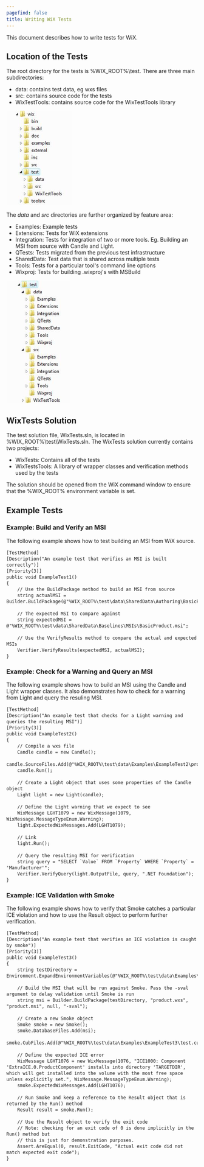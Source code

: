 ```yaml
---
pagefind: false
title: Writing WiX Tests
---
```


This document describes how to write tests for WiX.

## Location of the Tests

The root directory for the tests is %WIX_ROOT%\test. There are three main subdirectories:

* data: contains test data, eg wxs files
* src: contains source code for the tests
* WixTestTools: contains source code for the WixTestTools library

![Test Directory Tree](../../content/tests_writingtests_directorytree1.jpg)

The *data* and *src* directories are further organized by feature area:

* Examples: Example tests
* Extensions: Tests for WiX extensions
* Integration: Tests for integration of two or more tools. Eg. Building an MSI from source with Candle and Light.
* QTests: Tests migrated from the previous test infrastructure
* SharedData: Test data that is shared across multiple tests
* Tools: Tests for a particular tool&apos;s command line options
* Wixproj: Tests for building .wixproj&apos;s with MSBuild

![Test Directory Tree](../../content/tests_writingtests_directorytree2.jpg)

## WixTests Solution

The test solution file, WixTests.sln, is located in %WIX_ROOT%\test\WixTests.sln. The WixTests solution currently contains two projects:

* WixTests: Contains all of the tests
* WixTestsTools: A library of wrapper classes and verification methods used by the tests

The solution should be opened from the WiX command window to ensure that the %WIX_ROOT% environment variable is set.

## Example Tests

### Example: Build and Verify an MSI

The following example shows how to test building an MSI from WiX source.

    [TestMethod]
    [Description("An example test that verifies an MSI is built correctly")]
    [Priority(3)]
    public void ExampleTest1()
    {
        // Use the BuildPackage method to build an MSI from source
        string actualMSI = Builder.BuildPackage(@"%WIX_ROOT%\test\data\SharedData\Authoring\BasicProduct.wxs");
        
        // The expected MSI to compare against
        string expectedMSI = @"%WIX_ROOT%\test\data\SharedData\Baselines\MSIs\BasicProduct.msi";
        
        // Use the VerifyResults method to compare the actual and expected MSIs
        Verifier.VerifyResults(expectedMSI, actualMSI);
    }

### Example: Check for a Warning and Query an MSI

The following example shows how to build an MSI using the Candle and Light wrapper classes. It also demonstrates how to check for a warning from Light and query the resuling MSI.

    [TestMethod]
    [Description("An example test that checks for a Light warning and queries the resulting MSI")]
    [Priority(3)]
    public void ExampleTest2()
    {
        // Compile a wxs file
        Candle candle = new Candle();
        candle.SourceFiles.Add(@"%WIX_ROOT%\test\data\Examples\ExampleTest2\product.wxs");
        candle.Run();
        
        // Create a Light object that uses some properties of the Candle object
        Light light = new Light(candle);
        
        // Define the Light warning that we expect to see
        WixMessage LGHT1079 = new WixMessage(1079, WixMessage.MessageTypeEnum.Warning);
        light.ExpectedWixMessages.Add(LGHT1079);
        
        // Link
        light.Run();
        
        // Query the resulting MSI for verification
        string query = "SELECT `Value` FROM `Property` WHERE `Property` = 'Manufacturer'";
        Verifier.VerifyQuery(light.OutputFile, query, ".NET Foundation");
    }

### Example: ICE Validation with Smoke

The following example shows how to verify that Smoke catches a particular ICE violation and how to use the Result object to perform further verification.

    [TestMethod]
    [Description("An example test that verifies an ICE violation is caught by smoke")]
    [Priority(3)]
    public void ExampleTest3()
    {
        string testDirectory = Environment.ExpandEnvironmentVariables(@"%WIX_ROOT%\test\data\Examples\ExampleTest3");
        
        // Build the MSI that will be run against Smoke. Pass the -sval argument to delay validation until Smoke is run
        string msi = Builder.BuildPackage(testDirectory, "product.wxs", "product.msi", null, "-sval");
        
        // Create a new Smoke object
        Smoke smoke = new Smoke();
        smoke.DatabaseFiles.Add(msi);
        smoke.CubFiles.Add(@"%WIX_ROOT%\test\data\Examples\ExampleTest3\test.cub");
        
        // Define the expected ICE error
        WixMessage LGHT1076 = new WixMessage(1076, "ICE1000: Component 'ExtraICE.0.ProductComponent' installs into directory 'TARGETDIR', which will get installed into the volume with the most free space unless explicitly set.", WixMessage.MessageTypeEnum.Warning);
        smoke.ExpectedWixMessages.Add(LGHT1076);
        
        // Run Smoke and keep a reference to the Result object that is returned by the Run() method
        Result result = smoke.Run();
        
        // Use the Result object to verify the exit code
        // Note: checking for an exit code of 0 is done implicitly in the Run() method but
        // this is just for demonstration purposes.
        Assert.AreEqual(0, result.ExitCode, "Actual exit code did not match expected exit code");
    }
